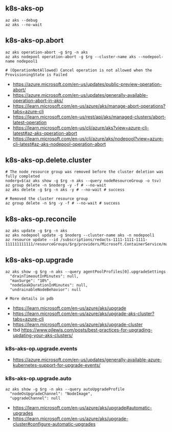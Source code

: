 ## k8s-aks-op

```
az aks --debug
az aks --no-wait
```

## k8s-aks-op.abort

```
az aks operation-abort -g $rg -n aks
az aks nodepool operation-abort -g $rg --cluster-name aks --nodepool-name nodepool1

# (OperationNotAllowed) Cancel operation is not allowed when the ProvisioningState is Failed
```

- https://azure.microsoft.com/en-us/updates/public-preview-operation-abort/
- https://azure.microsoft.com/en-us/updates/generally-available-operation-abort-in-aks/
- https://learn.microsoft.com/en-us/azure/aks/manage-abort-operations?tabs=azure-cli
- https://learn.microsoft.com/en-us/rest/api/aks/managed-clusters/abort-latest-operation
- https://learn.microsoft.com/en-us/cli/azure/aks?view=azure-cli-latest#az-aks-operation-abort
- https://learn.microsoft.com/en-us/cli/azure/aks/nodepool?view=azure-cli-latest#az-aks-nodepool-operation-abort

## k8s-aks-op.delete.cluster

```
# The node resource group was removed before the cluster deletion was fully completed
noderg=$(az aks show -g $rg -n aks --query nodeResourceGroup -o tsv)   
az group delete -n $noderg -y -f # --no-wait
az aks delete -g $rg -n aks -y # --no-wait # success

# Removed the cluster resource group
az group delete -n $rg -y -f # --no-wait # success
```

## k8s-aks-op.reconcile

```
az aks update -g $rg -n aks
az aks nodepool update -g $noderg --cluster-name aks -n nodepool1
az resource update --id /subscriptions/redacts-1111-1111-1111-111111111111/resourceGroups/$rg/providers/Microsoft.ContainerService/managedClusters/aks
```

## k8s-aks-op.upgrade

```
az aks show -g $rg -n aks --query agentPoolProfiles[0].upgradeSettings
  "drainTimeoutInMinutes": null,
  "maxSurge": "10%",
  "nodeSoakDurationInMinutes": null,
  "undrainableNodeBehavior": null

# More details in pdb
```

- https://learn.microsoft.com/en-us/azure/aks/upgrade
- https://learn.microsoft.com/en-us/azure/aks/upgrade-aks-cluster?tabs=azure-cli
- https://learn.microsoft.com/en-us/azure/aks/upgrade-cluster
- tbd https://www.pjlewis.com/posts/best-practices-for-upgrading-updating-your-aks-clusters/

### k8s-aks-op.upgrade.events

- https://azure.microsoft.com/en-us/updates/generally-available-azure-kubernetes-support-for-upgrade-events/

### k8s-aks-op.upgrade.auto

```
az aks show -g $rg -n aks --query autoUpgradeProfile
  "nodeOsUpgradeChannel": "NodeImage",
  "upgradeChannel": null
```

- https://learn.microsoft.com/en-us/azure/aks/upgrade#automatic-upgrades
- https://learn.microsoft.com/en-us/azure/aks/upgrade-cluster#configure-automatic-upgrades
